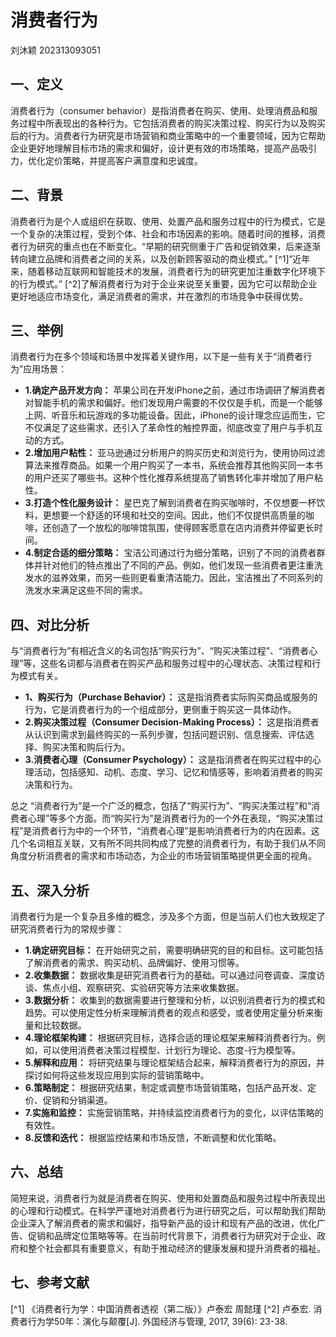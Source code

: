 # 消费者行为
刘沐颖 202313093051
## 一、定义
消费者行为（consumer behavior）是指消费者在购买、使用、处理消费品和服务过程中所表现出的各种行为。它包括消费者的购买决策过程、购买行为以及购买后的行为。消费者行为研究是市场营销和商业策略中的一个重要领域，因为它帮助企业更好地理解目标市场的需求和偏好，设计更有效的市场策略，提高产品吸引力，优化定价策略，并提高客户满意度和忠诚度。
## 二、背景
消费者行为是个人或组织在获取、使用、处置产品和服务过程中的行为模式，它是一个复杂的决策过程，受到个体、社会和市场因素的影响。随着时间的推移，消费者行为研究的重点也在不断变化。“早期的研究侧重于广告和促销效果，后来逐渐转向建立品牌和消费者之间的关系，以及创新顾客驱动的商业模式。” [^1]“近年来，随着移动互联网和智能技术的发展，消费者行为的研究更加注重数字化环境下的行为模式。” [^2]了解消费者行为对于企业来说至关重要，因为它可以帮助企业更好地适应市场变化，满足消费者的需求，并在激烈的市场竞争中获得优势。
## 三、举例
消费者行为在多个领域和场景中发挥着关键作用，以下是一些有关于“消费者行为”应用场景：
* **1.确定产品开发方向：** 苹果公司在开发iPhone之前，通过市场调研了解消费者对智能手机的需求和偏好。他们发现用户需要的不仅仅是手机，而是一个能够上网、听音乐和玩游戏的多功能设备。因此，iPhone的设计理念应运而生，它不仅满足了这些需求，还引入了革命性的触控界面，彻底改变了用户与手机互动的方式。
* **2.增加用户粘性：** 亚马逊通过分析用户的购买历史和浏览行为，使用协同过滤算法来推荐商品。如果一个用户购买了一本书，系统会推荐其他购买同一本书的用户还买了哪些书。这种个性化推荐系统提高了销售转化率并增加了用户粘性。
* **3.打造个性化服务设计：** 星巴克了解到消费者在购买咖啡时，不仅想要一杯饮料，更想要一个舒适的环境和社交的空间。因此，他们不仅提供高质量的咖啡，还创造了一个放松的咖啡馆氛围，使得顾客愿意在店内消费并停留更长时间。
* **4.制定合适的细分策略：** 宝洁公司通过行为细分策略，识别了不同的消费者群体并针对他们的特点推出了不同的产品。例如，他们发现一些消费者更注重洗发水的滋养效果，而另一些则更看重清洁能力。因此，宝洁推出了不同系列的洗发水来满足这些不同的需求。
## 四、对比分析
与“消费者行为”有相近含义的名词包括“购买行为”、“购买决策过程”、“消费者心理”等，这些名词都与消费者在购买产品和服务过程中的心理状态、决策过程和行为模式有关。
* **1、购买行为（Purchase Behavior）：** 这是指消费者实际购买商品或服务的行为，它是消费者行为的一个组成部分，更侧重于购买这一具体动作。
* **2.购买决策过程（Consumer Decision-Making Process）：** 这是指消费者从认识到需求到最终购买的一系列步骤，包括问题识别、信息搜索、评估选择、购买决策和购后行为。
* **3.消费者心理（Consumer Psychology）：** 这是指消费者在购买过程中的心理活动，包括感知、动机、态度、学习、记忆和情感等，影响着消费者的购买决策和行为。

总之 “消费者行为”是一个广泛的概念，包括了“购买行为”、“购买决策过程”和“消费者心理”等多个方面。而“购买行为”是消费者行为的一个外在表现，“购买决策过程”是消费者行为中的一个环节，“消费者心理”是影响消费者行为的内在因素。这几个名词相互关联，又有所不同共同构成了完整的消费者行为，有助于我们从不同角度分析消费者的需求和市场动态，为企业的市场营销策略提供更全面的视角。
## 五、深入分析
消费者行为是一个复杂且多维的概念，涉及多个方面，但是当前人们也大致规定了研究消费者行为的常规步骤：
* **1.确定研究目标：**  在开始研究之前，需要明确研究的目的和目标。这可能包括了解消费者的需求、购买动机、品牌偏好、使用习惯等。
* **2.收集数据：** 数据收集是研究消费者行为的基础。可以通过问卷调查、深度访谈、焦点小组、观察研究、实验研究等方法来收集数据。
* **3.数据分析：** 收集到的数据需要进行整理和分析，以识别消费者行为的模式和趋势。可以使用定性分析来理解消费者的观点和感受，或者使用定量分析来衡量和比较数据。
* **4.理论框架构建：** 根据研究目标，选择合适的理论框架来解释消费者行为。例如，可以使用消费者决策过程模型、计划行为理论、态度-行为模型等。
* **5.解释和应用：** 将研究结果与理论框架结合起来，解释消费者行为的原因，并探讨如何将这些发现应用到实际的营销策略中。
* **6.策略制定：** 根据研究结果，制定或调整市场营销策略，包括产品开发、定价、促销和分销渠道。
* **7.实施和监控：** 实施营销策略，并持续监控消费者行为的变化，以评估策略的有效性。
* **8.反馈和迭代：** 根据监控结果和市场反馈，不断调整和优化策略。
## 六、总结
简短来说，消费者行为就是消费者在购买、使用和处置商品和服务过程中所表现出的心理和行动模式。在科学严谨地对消费者行为进行研究之后，可以帮助我们帮助企业深入了解消费者的需求和偏好，指导新产品的设计和现有产品的改进，优化广告、促销和品牌定位策略等等。在当前时代背景下，消费者行为研究对于企业、政府和整个社会都具有重要意义，有助于推动经济的健康发展和提升消费者的福祉。
## 七、参考文献
[^1] 《消费者行为学：中国消费者透视（第二版）》卢泰宏 周懿瑾
[^2] 卢泰宏. 消费者行为学50年：演化与颠覆[J]. 外国经济与管理, 2017, 39(6): 23-38.
